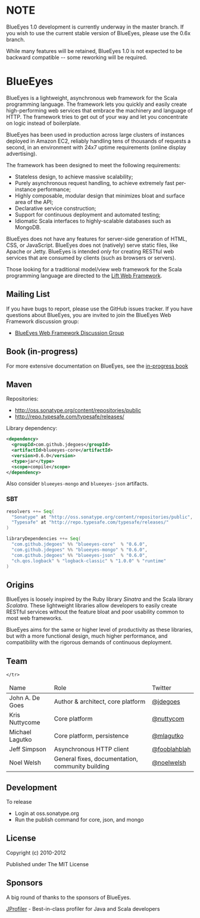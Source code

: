 # NOTE

BlueEyes 1.0 development is currently underway in the master branch. If you wish to use the current stable version of BlueEyes, please use the 0.6x branch.

While many features will be retained, BlueEyes 1.0 is not expected to be backward compatible -- some reworking will be required.

# BlueEyes

BlueEyes is a lightweight, asynchronous web framework for the Scala programming language. The framework lets you quickly and easily create high-performing web services that embrace the machinery and language of HTTP. The framework tries to get out of your way and let you concentrate on logic instead of boilerplate.

BlueEyes has been used in production across large clusters of instances deployed in Amazon EC2, reliably handling tens of thousands of requests a second, in an environment with 24x7 uptime requirements (online display advertising).

The framework has been designed to meet the following requirements:

  * Stateless design, to achieve massive scalability;
  * Purely asynchronous request handling, to achieve extremely fast per-instance performance;
  * Highly composable, modular design that minimizes bloat and surface area of the API;
  * Declarative service construction;
  * Support for continuous deployment and automated testing;
  * Idiomatic Scala interfaces to highly-scalable databases such as MongoDB.

BlueEyes does not have any features for server-side generation of HTML, CSS, or JavaScript. BlueEyes does not (natively) serve static files, like Apache or Jetty. BlueEyes is intended *only* for creating RESTful web services that are consumed by clients (such as browsers or servers).

Those looking for a traditional model/view web framework for the Scala programming language are directed to the [Lift Web Framework](http://www.liftweb.net/).

## Mailing List

If you have bugs to report, please use the GitHub issues tracker. If you have questions about BlueEyes, you are invited to join the BlueEyes Web Framework discussion group:

  * [BlueEyes Web Framework Discussion Group](http://groups.yahoo.com/group/blueeyes-web)

## Book (in-progress)

For more extensive documentation on BlueEyes, see the [in-progress book](http://noelwelsh.com/blueeyes/index.html)

## Maven

Repositories:

 * http://oss.sonatype.org/content/repositories/public
 * http://repo.typesafe.com/typesafe/releases/

Library dependency:

```xml
<dependency>
  <groupId>com.github.jdegoes</groupId>
  <artifactId>blueeyes-core</artifactId>
  <version>0.6.0</version>
  <type>jar</type>
  <scope>compile</scope>
</dependency>
```

Also consider `blueeyes-mongo` and `blueeyes-json` artifacts.

### SBT


```scala
resolvers ++= Seq(
  "Sonatype" at "http://oss.sonatype.org/content/repositories/public",
  "Typesafe" at "http://repo.typesafe.com/typesafe/releases/"
)

libraryDependencies ++= Seq(
  "com.github.jdegoes" %% "blueeyes-core"  % "0.6.0",
  "com.github.jdegoes" %% "blueeyes-mongo" % "0.6.0",
  "com.github.jdegoes" %% "blueeyes-json"  % "0.6.0",
  "ch.qos.logback" % "logback-classic" % "1.0.0" % "runtime"
)
```

## Origins

BlueEyes is loosely inspired by the Ruby library *Sinatra* and the Scala library *Scalatra*. These lightweight libraries allow developers to easily create RESTful services without the feature bloat and poor usability common to most web frameworks.

BlueEyes aims for the same or higher level of productivity as these libraries, but with a more functional design, much higher performance, and compatibility with the rigorous demands of continuous deployment.

## Team

<table>
  <thead>
    <tr>
      <td>Name</td>               <td>Role</td>                                                                    <td>Twitter</td>
    </tr>
  </thead>
  <tbody>
    <tr>
      <td>John A. De Goes</td>    <td>Author &amp; architect, core platform</td>                                    <td><a href="http://twitter.com/jdegoes">@jdegoes</a></td>
    </tr>
    <tr>
      <td>Kris Nuttycome</td>    <td>Core platform</td>                                                             <td><a href="http://twitter.com/nuttycom">@nuttycom</a></td>
    </tr>
    <tr>
      <td>Michael Lagutko</td>    <td>Core platform, persistence</td>                                               <td><a href="http://twitter.com/mlagutko">@mlagutko</a></td>
    </tr>
    <tr>
      <td>Jeff Simpson</td>       <td>Asynchronous HTTP client</td>                                                 <td><a href="http://twitter.com/fooblahblah">@fooblahblah</a></td>
    </tr>
    <tr>
      <td>Noel Welsh</td>    <td>General fixes, documentation, community building</td>         <td><a href="http://twitter.com/noelwelsh">@noelwelsh</a></td>

    </tr>
</tbody>
</table>

## Development

To release

- Login at oss.sonatype.org
- Run the publish command for core, json, and mongo

## License

Copyright (c) 2010-2012

Published under The MIT License

## Sponsors

A big round of thanks to the sponsors of BlueEyes.

<a href="http://www.ej-technologies.com/products/jprofiler/overview.html">JProfiler</a> - Best-in-class profiler for Java and Scala developers
